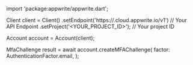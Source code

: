 import 'package:appwrite/appwrite.dart';

Client client = Client()
    .setEndpoint('https://<REGION>.cloud.appwrite.io/v1') // Your API Endpoint
    .setProject('<YOUR_PROJECT_ID>'); // Your project ID

Account account = Account(client);

MfaChallenge result = await account.createMFAChallenge(
    factor: AuthenticationFactor.email,
);

